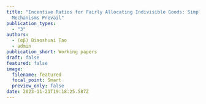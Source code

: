 ```yaml
---
title: "Incentive Ratios for Fairly Allocating Indivisible Goods: Simple
  Mechanisms Prevail"
publication_types:
  - "3"
authors:
  - (αβ) Biaoshuai Tao
  - admin
publication_short: Working papers
draft: false
featured: false
image:
  filename: featured
  focal_point: Smart
  preview_only: false
date: 2023-11-21T19:18:25.587Z
---
```

